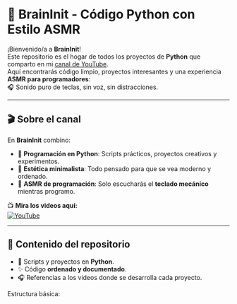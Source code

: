  # 🧠 BrainInit - Código Python con Estilo ASMR

¡Bienvenido/a a **BrainInit**!  
Este repositorio es el hogar de todos los proyectos de **Python** que comparto en mi [canal de YouTube](https://www.youtube.com/@braininit).  
Aquí encontrarás código limpio, proyectos interesantes y una experiencia **ASMR para programadores**:  
🎧 Sonido puro de teclas, sin voz, sin distracciones.

---

## 🎬 Sobre el canal

En **BrainInit** combino:
- 🔹 **Programación en Python**: Scripts prácticos, proyectos creativos y experimentos.  
- 🔹 **Estética minimalista**: Todo pensado para que se vea moderno y ordenado.  
- 🔹 **ASMR de programación**: Solo escucharás el **teclado mecánico** mientras programo.  

📺 **Mira los videos aquí:**  
[![YouTube](https://img.shields.io/badge/YouTube-BrainInit-red?style=for-the-badge&logo=youtube)](https://www.youtube.com/@braininit)

---

## 📂 Contenido del repositorio

- 🐍 Scripts y proyectos en **Python**.  
- ✨ Código **ordenado y documentado**.  
- 🎧 Referencias a los videos donde se desarrolla cada proyecto.  

Estructura básica:
